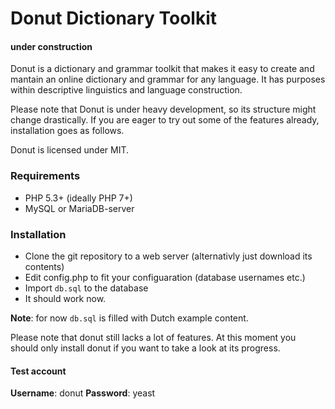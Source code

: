 # Donut Dictionary Toolkit
#### under construction

Donut is a dictionary and grammar toolkit that makes it easy to create and mantain an online dictionary and grammar for any language. It has purposes within descriptive linguistics and language construction.

Please note that Donut is under heavy development, so its structure might change drastically. If you are eager to try out some of the features already, installation goes as follows.

Donut is licensed under MIT.

### Requirements

* PHP 5.3+ (ideally PHP 7+)
* MySQL or MariaDB-server

### Installation

* Clone the git repository to a web server (alternativly just download its contents)
* Edit config.php to fit your configuaration (database usernames etc.)
* Import `db.sql` to the database
* It should work now.

**Note**: for now `db.sql` is filled with Dutch example content.

Please note that donut still lacks a lot of features. At this moment you should only install donut if you want to take a look at its progress.

#### Test account
**Username**: donut
**Password**: yeast
